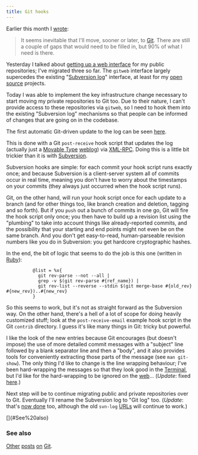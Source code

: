 ```yaml
---
title: Git hooks
---
```


Earlier this month I [wrote](http://www.wincent.com/a/about/wincent/weblog/archives/2007/07/musings_on_subv.php):

> It seems inevitable that I'll move, sooner or later, to [Git](http://www.wincent.com/knowledge-base/Git). There are still a couple of gaps that would need to be filled in, but 90% of what I need is there.

Yesterday I talked about [getting up a web interface](http://www.wincent.com/a/about/wincent/weblog/archives/2007/07/git_notes.php) for my public repositories; I've migrated three so far. The `gitweb` interface largely supercedes the existing "[Subversion log](http://www.wincent.com/a/about/wincent/weblog/svn-log/archives/)" interface, at least for my [open source](http://www.wincent.com/knowledge-base/open%20source) projects.

Today I was able to implement the key infrastructure change necessary to start moving my private repositories to Git too. Due to their nature, I can't provide access to these repositories via `gitweb`, so I need to hook them into the existing "Subversion log" mechanisms so that people can be informed of changes that are going on in the codebase.

The first automatic Git-driven update to the log can be seen [here](http://www.wincent.com/a/about/wincent/weblog/svn-log/archives/2007/07/initial_import_snippets_4cfa16.php).





This is done with a Git `post-receive` hook script that updates the log (actually just a [Movable Type](http://www.wincent.com/knowledge-base/Movable%20Type) [weblog](http://www.wincent.com/knowledge-base/weblog)) via [XML-RPC](http://www.wincent.com/knowledge-base/XML-RPC). Doing this is a little bit trickier than it is with [Subversion](http://www.wincent.com/knowledge-base/Subversion).

Subversion hooks are simple: for each commit your hook script runs exactly once; and because Subversion is a client-server system all of commits occur in real time, meaning you don't have to worry about the timestamps on your commits (they always just occurred when the hook script runs).

Git, on the other hand, will run your hook script once for each update to a branch (and for other things too, like branch creation and deletion, tagging and so forth). But if you `push` out a bunch of commits in one go, Git will fire the hook script only once; you then have to build up a revision list using the "plumbing" to take into account things like already-reported commits, and the possibility that your starting and end points might not even be on the same branch. And you don't get easy-to-read, human-parseable revision numbers like you do in Subversion: you get hardcore cryptographic hashes.

In the end, the bit of logic that seems to do the job is this one (written in [Ruby](http://www.wincent.com/knowledge-base/Ruby)):

              @list = %x{
                git rev-parse --not --all |
                grep -v $(git rev-parse #{ref_name}) |
                git rev-list --reverse --stdin $(git merge-base #{old_rev} #{new_rev})..#{new_rev}
              }

So this seems to work, but it's not as straight forward as the Subversion way. On the other hand, there's a hell of a lot of scope for doing heavily customized stuff; look at the `post-receive-email` example hook script in the Git `contrib` directory. I guess it's like many things in Git: tricky but powerful.

I like the look of the new entries because Git encourages (but doesn't impose) the use of more detailed commit messages with a "subject" line followed by a blank separator line and then a "body", and it also provides tools for conveniently extracting those parts of the message (see `man git-show`). The only thing I'd like to change is the line wrapping behaviour; I've been hard-wrapping the messages so that they look good in the [Terminal](http://www.wincent.com/knowledge-base/Terminal), but I'd like for the hard-wrapping to be ignored on the [web](http://www.wincent.com/knowledge-base/web)... (*Update*: fixed [here](http://www.wincent.com/a/about/wincent/weblog/svn-log/archives/2007/07/softwrapping_of_commit_message.php).)

Next step will be to continue migrating public and private repositories over to Git. Eventually I'll rename the Subversion log to "Git log" too. (*Update*: that's [now done](http://www.wincent.com/a/about/wincent/weblog/svn-log/archives/) too, although the old `svn-log` [URLs](http://www.wincent.com/knowledge-base/URLs) will continue to work.)

[]{#See%20also}
### See also

[Other](http://www.wincent.com/a/about/wincent/weblog/archives/2007/07/git_notes.php) [posts](http://www.wincent.com/a/about/wincent/weblog/archives/2007/07/a_look_back_bra.php) [on](http://www.wincent.com/a/about/wincent/weblog/archives/2007/07/git_changes.php) [Git](http://www.wincent.com/a/about/wincent/weblog/archives/2007/07/musings_on_subv.php).
